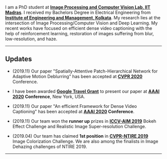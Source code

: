 I am a PhD student at **[Image Processing and Computer Vision Lab, IIT Madras](http://www.ee.iitm.ac.in/ipcvlab/)**. I received my Bachelors Degree in Electrical Engineering from **[Institute of Engineering and Management, Kolkata](http://iem.edu.in/)**.  My research lies at the intersection of Image Processing/Computer Vision and Deep Learning. My recent works have focused on efficient dense video captioning with the help of reinforcement learning, restoration of images suffering from blur, low-resolution, and haze.

---

## Updates 

- (2019.11) Our paper "Spatially-Attentive Patch-Hierarchical Network for Adaptive Motion Deblurring" has been accepted at **[CVPR 2020](http://cvpr2020.thecvf.com/)** Conference.
- I have been awarded **[Google Travel Grant](https://buildyourfuture.withgoogle.com/scholarships/google-travel-scholarships/#!?detail-content-tabby_activeEl=overview)** to present our paper at **[AAAI 2020](https://aaai.org/Conferences/AAAI-20/) Conference**, New York, USA.
- (2019.11) Our paper "An efficient Framework for Dense Video Captioning" has been accepted at **[AAAI 2020](https://aaai.org/Conferences/AAAI-20/) Conference**.
- (2019.11) Our team won the **runner up** prizes in **[ICCV-AIM 2019](http://www.vision.ee.ethz.ch/aim19/)** Bokeh Effect Challenge and Realistic Image Super-resolution Challenge.

		
 - (2019.04) Our team has claimed **1st position** in **[CVPR-NTIRE 2019](http://www.vision.ee.ethz.ch/ntire19/)** Image Colorization Challenge. We are also among the finalists in Image Dehazing challenges of NTIRE 2019.


---



